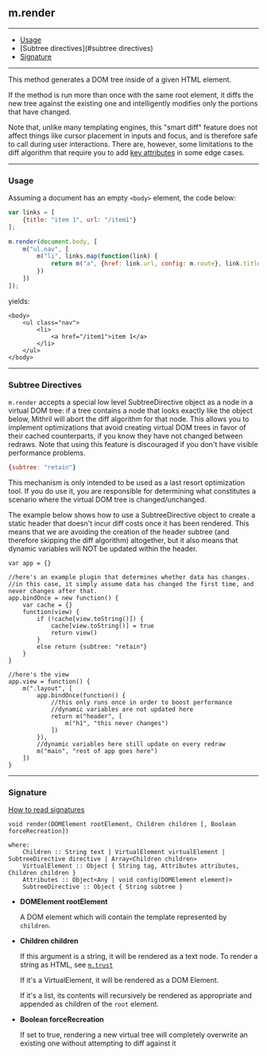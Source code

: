 ## m.render

---

- [Usage](#usage)
- [Subtree directives](#subtree directives)
- [Signature](#signature)

---

This method generates a DOM tree inside of a given HTML element.

If the method is run more than once with the same root element, it diffs the new tree against the existing one and intelligently modifies only the portions that have changed.

Note that, unlike many templating engines, this "smart diff" feature does not affect things like cursor placement in inputs and focus, and is therefore safe to call during user interactions. There are, however, some limitations to the diff algorithm that require you to add [key attributes](mithril.md#dealing-with-focus) in some edge cases.

---

### Usage

Assuming a document has an empty `<body>` element, the code below:

```javascript
var links = [
    {title: "item 1", url: "/item1"}
];

m.render(document.body, [
    m("ul.nav", [
        m("li", links.map(function(link) {
            return m("a", {href: link.url, config: m.route}, link.title)
        })
    ])
]);
```

yields:

```markup
<body>
    <ul class="nav">
        <li>
            <a href="/item1">item 1</a>
        </li>
    </ul>
</body>
```

---

### Subtree Directives

`m.render` accepts a special low level SubtreeDirective object as a node in a virtual DOM tree: if a tree contains a node that looks exactly like the object below, Mithril will abort the diff algorithm for that node. This allows you to implement optimizations that avoid creating virtual DOM trees in favor of their cached counterparts, if you know they have not changed between redraws. Note that using this feature is discouraged if you don't have visible performance problems.

```javascript
{subtree: "retain"}
```

This mechanism is only intended to be used as a last resort optimization tool. If you do use it, you are responsible for determining what constitutes a scenario where the virtual DOM tree is changed/unchanged.

The example below shows how to use a SubtreeDirective object to create a static header that doesn't incur diff costs once it has been rendered. This means that we are avoiding the creation of the header subtree (and therefore skipping the diff algorithm) altogether, but it also means that dynamic variables will NOT be updated within the header.

```
var app = {}

//here's an example plugin that determines whether data has changes.
//in this case, it simply assume data has changed the first time, and never changes after that.
app.bindOnce = new function() {
	var cache = {}
	function(view) {
		if (!cache[view.toString()]) {
			cache[view.toString()] = true
			return view()
		}
		else return {subtree: "retain"}
	}
}

//here's the view
app.view = function() {
	m(".layout", [
		app.bindOnce(function() {
			//this only runs once in order to boost performance
			//dynamic variables are not updated here
			return m("header", [
				m("h1", "this never changes")
			])
		}),
		//dynamic variables here still update on every redraw
		m("main", "rest of app goes here")
	])
}
```

---

### Signature

[How to read signatures](how-to-read-signatures.md)

```clike
void render(DOMElement rootElement, Children children [, Boolean forceRecreation])

where:
	Children :: String text | VirtualElement virtualElement | SubtreeDirective directive | Array<Children children>
	VirtualElement :: Object { String tag, Attributes attributes, Children children }
    Attributes :: Object<Any | void config(DOMElement element)>
	SubtreeDirective :: Object { String subtree }
```

-	**DOMElement rootElement**

	A DOM element which will contain the template represented by `children`.
	
-	**Children children**

	If this argument is a string, it will be rendered as a text node. To render a string as HTML, see [`m.trust`](mithril.trust.md)
	
	If it's a VirtualElement, it will be rendered as a DOM Element.
	
	If it's a list, its contents will recursively be rendered as appropriate and appended as children of the `root` element.

-	**Boolean forceRecreation**

	If set to true, rendering a new virtual tree will completely overwrite an existing one without attempting to diff against it